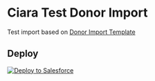 # Ciara Test Donor Import
Test import based on [Donor Import Template](https://github.com/EncludeLtd-Donor-Import-Configurations/Donor-Import-Config-Template)



## Deploy
<a href="https://githubsfdeploy.herokuapp.com?owner=CiaraEnclude&repo=ciaratestdonorimport&ref=main">
  <img alt="Deploy to Salesforce"
       src="https://raw.githubusercontent.com/afawcett/githubsfdeploy/master/deploy.png">
</a>